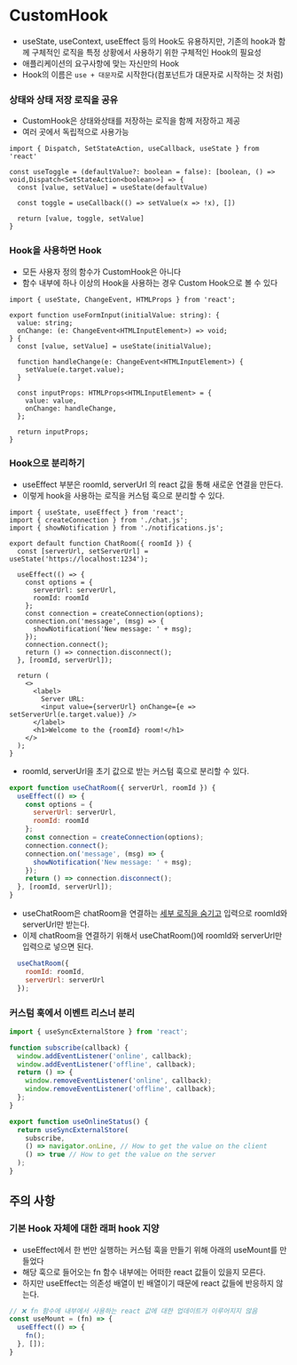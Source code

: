 # CustomHook

- useState, useContext, useEffect 등의 Hook도 유용하지만, 기존의 hook과 함께 구체적인 로직을 특정 상황에서 사용하기 위한 구체적인 Hook의 필요성
- 애플리케이션의 요구사항에 맞는 자신만의 Hook
- Hook의 이름은 `use + 대문자`로 시작한다(컴포넌트가 대문자로 시작하는 것 처럼)

### 상태와 상태 저장 로직을 공유

- CustomHook은 상태와상태를 저장하는 로직을 함께 저장하고 제공
- 여러 곳에서 독립적으로 사용가능

```tsx
import { Dispatch, SetStateAction, useCallback, useState } from 'react'

const useToggle = (defaultValue?: boolean = false): [boolean, () => void,Dispatch<SetStateAction<boolean>>] => {
  const [value, setValue] = useState(defaultValue)

  const toggle = useCallback(() => setValue(x => !x), [])

  return [value, toggle, setValue]
}
```

### Hook을 사용하면 Hook

- 모든 사용자 정의 함수가 CustomHook은 아니다
- 함수 내부에 하나 이상의 Hook을 사용하는 경우 Custom Hook으로 볼 수 있다

```tsx
import { useState, ChangeEvent, HTMLProps } from 'react';

export function useFormInput(initialValue: string): {
  value: string;
  onChange: (e: ChangeEvent<HTMLInputElement>) => void;
} {
  const [value, setValue] = useState(initialValue);

  function handleChange(e: ChangeEvent<HTMLInputElement>) {
    setValue(e.target.value);
  }

  const inputProps: HTMLProps<HTMLInputElement> = {
    value: value,
    onChange: handleChange,
  };

  return inputProps;
}

```

### Hook으로 분리하기

- useEffect 부분은 roomId, serverUrl 의 react 값을 통해 새로운 연결을 만든다.
- 이렇게 hook을 사용하는 로직을 커스텀 훅으로 분리할 수 있다.

```tsx
import { useState, useEffect } from 'react';
import { createConnection } from './chat.js';
import { showNotification } from './notifications.js';

export default function ChatRoom({ roomId }) {
  const [serverUrl, setServerUrl] = useState('https://localhost:1234');

  useEffect(() => {
    const options = {
      serverUrl: serverUrl,
      roomId: roomId
    };
    const connection = createConnection(options);
    connection.on('message', (msg) => {
      showNotification('New message: ' + msg);
    });
    connection.connect();
    return () => connection.disconnect();
  }, [roomId, serverUrl]);

  return (
    <>
      <label>
        Server URL:
        <input value={serverUrl} onChange={e => setServerUrl(e.target.value)} />
      </label>
      <h1>Welcome to the {roomId} room!</h1>
    </>
  );
}

```



- roomId, serverUrl을 초기 값으로 받는 커스텀 훅으로 분리할 수 있다.

```jsx
export function useChatRoom({ serverUrl, roomId }) {
  useEffect(() => {
    const options = {
      serverUrl: serverUrl,
      roomId: roomId
    };
    const connection = createConnection(options);
    connection.connect();
    connection.on('message', (msg) => {
      showNotification('New message: ' + msg);
    });
    return () => connection.disconnect();
  }, [roomId, serverUrl]);
}
```



- useChatRoom은 chatRoom을 연결하는 <u>세부 로직을 숨기고</u> 입력으로  roomId와 serverUrl만 받는다.
- 이제 chatRoom을 연결하기 위해서 useChatRoom()에 roomId와 serverUrl만 입력으로 넣으면 된다.

```jsx
  useChatRoom({
    roomId: roomId,
    serverUrl: serverUrl
  });
```



### 커스텀 훅에서 이벤트 리스너 분리

```jsx
import { useSyncExternalStore } from 'react';

function subscribe(callback) {
  window.addEventListener('online', callback);
  window.addEventListener('offline', callback);
  return () => {
    window.removeEventListener('online', callback);
    window.removeEventListener('offline', callback);
  };
}

export function useOnlineStatus() {
  return useSyncExternalStore(
    subscribe,
    () => navigator.onLine, // How to get the value on the client
    () => true // How to get the value on the server
  );
}

```



## 주의 사항

### 기본 Hook 자체에 대한 래퍼 hook 지양

- useEffect에서 한 번만 실행하는 커스텀 훅을 만들기 위해 아래의 useMount를 만들었다
- 해당 훅으로 들어오는 fn 함수 내부에는 어떠한 react 값들이 있을지 모른다.
- 하지만 useEffect는 의존성 배열이 빈 배열이기 때문에 react 값들에 반응하지 않는다.

```jsx
// ❌ fn 함수에 내부에서 사용하는 react 값에 대한 업데이트가 이루어지지 않음
const useMount = (fn) => {
  useEffect(() => {
    fn();
  }, []); 
}
```

